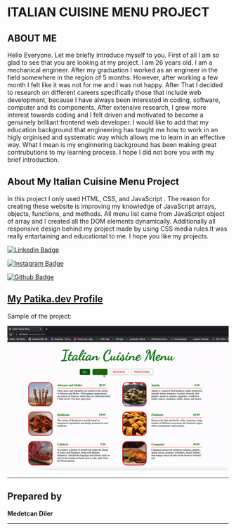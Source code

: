 # ITALIAN CUISINE MENU PROJECT
## ABOUT ME 
Hello Everyone. Let me briefly introduce myself to you. First of all I am so glad to see that you are looking at my project. I am 26 years old. I am a mechanical engineer. After my graduation I worked as an engineer in the field somewhere in the region of 5 months. However, after working a few month I felt like it was not for me and I was not happy. After That I decided to research on different careers specifically those that include web development, because I have always been interested in coding, software, computer and its components. After extensive research, I grew more interest towards coding and I felt driven and motivated to become a genuinely brilliant frontend web developer. I would like to add that my education background that engineering has taught me how to work in an higly orginised and systematic way which allows me to learn in an effective way. What I mean is my enginnering background has been making great contrubutions to my learning process. I hope I did not bore you with my brief introduction.
## About My Italian Cuisine Menu Project
In this project I only used HTML, CSS, and JavaScript . The reason for creating these website is improving my knowledge of JavaScript arrays, objects, functions, and methods. All menu list came from JavaScript object of array and I created all the DOM elements dynamically. Additionally all responsive design behind my project made by using CSS media rules.It was really entartaining and educational to me. I hope you like my projects. 

[![Linkedin Badge](https://img.shields.io/badge/LinkedIn-0077B5?style=for-the-badge&logo=linkedin&logoColor=white)](https://www.linkedin.com/in/medetcandiler)

[![Instagram Badge](https://img.shields.io/badge/-Instagram-C13584?style=flat-quare&labelColor=C13584&logo=instagram&logoColor=white&link=link)](https://www.instagram.com/medetdiler/)

[![Github Badge](https://img.shields.io/badge/-Github-000?style=quare&labelColor=000&logo=Github&logoColor=white&link=link)](https://github.com/medetcandiler)

[My Patika.dev Profile](https://app.patika.dev/meddo)
---
Sample of the project:

![sample-of-my-project](https://github.com/medetcandiler/italian-cuisine-menu-project/blob/main/menu-project.gif)

---

## Prepared by
**Medetcan Diler**

---

